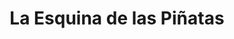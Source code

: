 ---
title: "La Esquina de las Piñatas"
url: /jinotega/la-esquina-de-las-pinatas/
shop: Allgemein
---